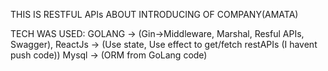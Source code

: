 THIS IS RESTFUL APIs ABOUT INTRODUCING OF COMPANY(AMATA)

TECH WAS USED: GOLANG -> (Gin->Middleware, Marshal, Resful APIs, Swagger), ReactJs -> (Use state, Use effect to get/fetch restAPIs (I havent push code))
               Mysql -> (ORM from GoLang code)
